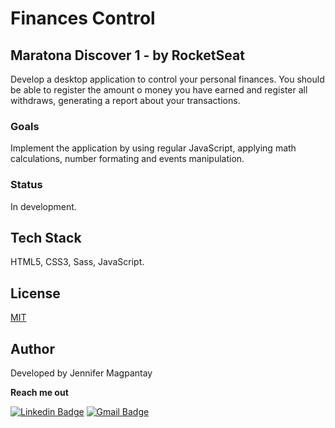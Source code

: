 # Finances Control 

## Maratona Discover 1 - by RocketSeat

Develop a desktop application to control your personal finances. You should be able to register the amount o money you have earned and register all withdraws, generating a report about your transactions.

### Goals

Implement the application by using regular JavaScript, applying math calculations, number formating and events manipulation.

### Status

In development.

## Tech Stack

HTML5, CSS3, Sass, JavaScript.

## License

[MIT](https://choosealicense.com/licenses/mit/)

    
## Author

Developed by Jennifer Magpantay 

**Reach me out** 

[![Linkedin Badge](https://img.shields.io/badge/-Jennifer-blue?style=flat-square&logo=Linkedin&logoColor=white&link=https://www.linkedin.com/in/jennifermagpantay/)](https://www.linkedin.com/in/jennifermagpantay/) [![Gmail Badge](https://img.shields.io/badge/-jennifer.magpantay@gmail.com-c14438?style=flat-square&logo=Gmail&logoColor=white&link=mailto:jennifer.magpantay@gmail.com)](mailto:jennifer.magpantay@gmail.com)
 
